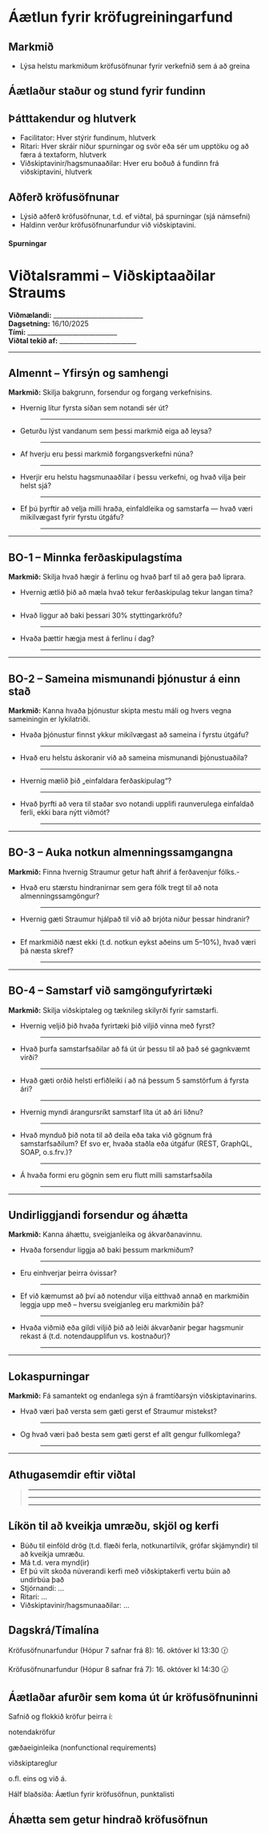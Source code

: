 # Áætlun fyrir kröfugreiningarfund

## Markmið
- Lýsa helstu markmiðum kröfusöfnunar fyrir verkefnið sem á að greina

## Áætlaður staður og stund fyrir fundinn 

## Þátttakendur og hlutverk
- Facilitator: Hver stýrir fundinum, hlutverk 
- Ritari: Hver skráir niður spurningar og svör eða sér um upptöku og að færa á textaform, hlutverk
- Viðskiptavinir/hagsmunaaðilar: Hver eru boðuð á fundinn frá viðskiptavini, hlutverk  

## Aðferð kröfusöfnunar
- Lýsið aðferð kröfusöfnunar, t.d. ef viðtal, þá spurningar (sjá námsefni)
- Haldinn verður kröfusöfnunarfundur við viðskiptavini.

#### Spurningar

# Viðtalsrammi – Viðskiptaaðilar Straums

**Viðmælandi:** ____________________________  
**Dagsetning:** 16/10/2025  
**Tími:** ____________________________  
**Viðtal tekið af:** ________________________  

---

## Almennt – Yfirsýn og samhengi
**Markmið:** Skilja bakgrunn, forsendur og forgang verkefnisins.


- Hvernig lítur fyrsta síðan sem notandi sér út?  
  > ___________________________________________________________

- Geturðu lýst vandanum sem þessi markmið eiga að leysa?  
  > ___________________________________________________________

- Af hverju eru þessi markmið forgangsverkefni núna?  
  > ___________________________________________________________

- Hverjir eru helstu hagsmunaaðilar í þessu verkefni, og hvað vilja þeir helst sjá?  
  > ___________________________________________________________

- Ef þú þyrftir að velja milli hraða, einfaldleika og samstarfa — hvað væri mikilvægast fyrir fyrstu útgáfu?  
  > ___________________________________________________________

---

## BO-1 – Minnka ferðaskipulagstíma
**Markmið:** Skilja hvað hægir á ferlinu og hvað þarf til að gera það liprara.

- Hvernig ætlið þið að mæla hvað tekur ferðaskipulag tekur langan tíma?  
  > ___________________________________________________________

- Hvað liggur að baki þessari 30% styttingarkröfu?  
  > ___________________________________________________________

- Hvaða þættir hægja mest á ferlinu í dag?  
  > ___________________________________________________________

---

## BO-2 – Sameina mismunandi þjónustur á einn stað
**Markmið:** Kanna hvaða þjónustur skipta mestu máli og hvers vegna sameiningin er lykilatriði.

- Hvaða þjónustur finnst ykkur mikilvægast að sameina í fyrstu útgáfu?  
  > ___________________________________________________________

- Hvað eru helstu áskoranir við að sameina mismunandi þjónustuaðila?  
  > ___________________________________________________________

- Hvernig mælið þið „einfaldara ferðaskipulag“?  
  > ___________________________________________________________

- Hvað þyrfti að vera til staðar svo notandi upplifi raunverulega einfaldað ferli, ekki bara nýtt viðmót?  
  > ___________________________________________________________

---

## BO-3 – Auka notkun almenningssamgangna
**Markmið:** Finna hvernig Straumur getur haft áhrif á ferðavenjur fólks.-

- Hvað eru stærstu hindranirnar sem gera fólk tregt til að nota almenningssamgöngur?  
  > ___________________________________________________________

- Hvernig gæti Straumur hjálpað til við að brjóta niður þessar hindranir?  
  > ___________________________________________________________

- Ef markmiðið næst ekki (t.d. notkun eykst aðeins um 5–10%), hvað væri þá næsta skref?  
  > ___________________________________________________________

---

## BO-4 – Samstarf við samgöngufyrirtæki
**Markmið:** Skilja viðskiptaleg og tæknileg skilyrði fyrir samstarfi.

- Hvernig veljið þið hvaða fyrirtæki þið viljið vinna með fyrst?  
  > ___________________________________________________________

- Hvað þurfa samstarfsaðilar að fá út úr þessu til að það sé gagnkvæmt virði?  
  > ___________________________________________________________

- Hvað gæti orðið helsti erfiðleiki í að ná þessum 5 samstörfum á fyrsta ári?  
  > ___________________________________________________________

- Hvernig myndi árangursríkt samstarf líta út að ári liðnu?  
  > ___________________________________________________________

- Hvað mynduð þið nota til að deila eða taka við gögnum frá samstarfsaðilum? Ef svo er, hvaða staðla eða útgáfur (REST, GraphQL, SOAP, o.s.frv.)? 
  > ___________________________________________________________

- Á hvaða formi eru gögnin sem eru flutt milli samstarfsaðila
  > ___________________________________________________________

---

## Undirliggjandi forsendur og áhætta
**Markmið:** Kanna áhættu, sveigjanleika og ákvarðanavinnu.

- Hvaða forsendur liggja að baki þessum markmiðum?  
  > ___________________________________________________________
  
- Eru einhverjar þeirra óvissar?  
  > ___________________________________________________________

- Ef við kæmumst að því að notendur vilja eitthvað annað en markmiðin leggja upp með – hversu sveigjanleg eru markmiðin þá?  
  > ___________________________________________________________

- Hvaða viðmið eða gildi viljið þið að leiði ákvarðanir þegar hagsmunir rekast á (t.d. notendaupplifun vs. kostnaður)?  
  > ___________________________________________________________

---

## Lokaspurningar
**Markmið:** Fá samantekt og endanlega sýn á framtíðarsýn viðskiptavinarins.

- Hvað væri það versta sem gæti gerst ef Straumur mistekst?  
  > ___________________________________________________________

- Og hvað væri það besta sem gæti gerst ef allt gengur fullkomlega?  
  > ___________________________________________________________

---

## Athugasemdir eftir viðtal
> ___________________________________________________________
> ___________________________________________________________
> ___________________________________________________________


## Líkön til að kveikja umræðu, skjöl og kerfi 
- Búðu til einföld drög (t.d. flæði ferla, notkunartilvik, grófar skjámyndir) til að kveikja umræðu. 
- Má t.d. vera mynd(ir) 
- Ef þú vilt skoða núverandi kerfi með viðskiptakerfi vertu búin að undirbúa það 
- Stjórnandi: …
- Ritari: …
- Viðskiptavinir/hagsmunaaðilar: …

## Dagskrá/Tímalína
Kröfusöfnunarfundur (Hópur 7 safnar frá 8): 16. októver kl 13:30 🕜

Kröfusöfnunarfundur (Hópur 8 safnar frá 7): 16. októver kl 14:30 🕝

## Áætlaðar afurðir sem koma út úr kröfusöfnuninni 
Safnið og flokkið kröfur þeirra í:

notendakröfur

gæðaeiginleika (nonfunctional requirements)

viðskiptareglur

o.fl. eins og við á.

Hálf blaðsíða: Áætlun fyrir kröfusöfnun, punktalisti

## Áhætta sem getur hindrað kröfusöfnun 
